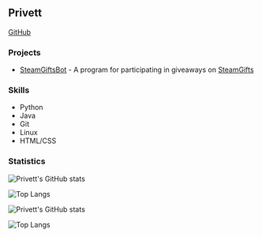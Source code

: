 ## Privett

[GitHub](https://github.com/Privett)

### Projects
- [SteamGiftsBot](https://github.com/Privett/steamgifts-bot) - A program for participating in giveaways on [SteamGifts](https://www.steamgifts.com/)

### Skills
- Python
- Java
- Git
- Linux
- HTML/CSS

### Statistics
![Privett's GitHub stats](https://github-readme-stats.vercel.app/api?username=Privett&show_icons=true&hide_border=true)

![Top Langs](https://github-readme-stats.vercel.app/api/top-langs/?username=Privett&layout=compact&hide_border=true&hide_title=true)

![Privett's GitHub stats](https://github-readme-stats.vercel.app/api?username=Privett&show_icons=true&hide_border=true&theme=dark&icon_color=white&text_color=white)

![Top Langs](https://github-readme-stats.vercel.app/api/top-langs/?username=Privett&layout=compact&hide_border=true&hide_title=true&theme=light&text_color=black)
